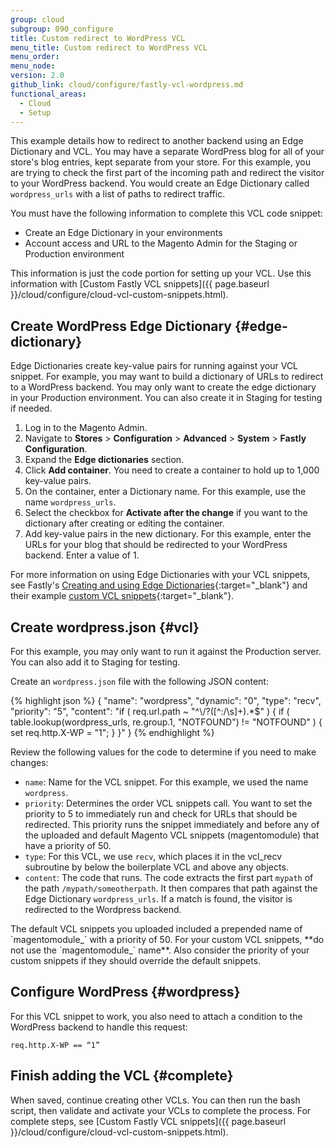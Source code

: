 ```yaml
---
group: cloud
subgroup: 090_configure
title: Custom redirect to WordPress VCL
menu_title: Custom redirect to WordPress VCL
menu_order:
menu_node:
version: 2.0
github_link: cloud/configure/fastly-vcl-wordpress.md
functional_areas:
  - Cloud
  - Setup
---
```


This example details how to redirect to another backend using an Edge Dictionary and VCL. You may have a separate WordPress blog for all of your store's blog entries, kept separate from your store. For this example, you are trying to check the first part of the incoming path and redirect the visitor to your WordPress backend. You would create an Edge Dictionary called `wordpress_urls` with a list of paths to redirect traffic.

You must have the following information to complete this VCL code snippet:

* Create an Edge Dictionary in your environments
* Account access and URL to the Magento Admin for the Staging or Production environment

<div class="bs-callout bs-callout-info" id="info" markdown="1">
This information is just the code portion for setting up your VCL. Use this information with [Custom Fastly VCL snippets]({{ page.baseurl }}/cloud/configure/cloud-vcl-custom-snippets.html).
</div>

## Create WordPress Edge Dictionary {#edge-dictionary}
Edge Dictionaries create key-value pairs for running against your VCL snippet. For example, you may want to build a dictionary of URLs to redirect to a WordPress backend. You may only want to create the edge dictionary in your Production environment. You can also create it in Staging for testing if needed.

1. Log in to the Magento Admin.
2. Navigate to **Stores** > **Configuration** > **Advanced** > **System** > **Fastly Configuration**.
3. Expand the **Edge dictionaries** section.
4. Click **Add container**. You need to create a container to hold up to 1,000 key-value pairs.
5. On the container, enter a Dictionary name. For this example, use the name `wordpress_urls`.
6. Select the checkbox for **Activate after the change** if you want to the dictionary after creating or editing the container.
7. Add key-value pairs in the new dictionary. For this example, enter the URLs for your blog that should be redirected to your WordPress backend. Enter a value of 1.

For more information on using Edge Dictionaries with your VCL snippets, see Fastly's [Creating and using Edge Dictionaries](https://docs.fastly.com/guides/edge-dictionaries/creating-and-using-dictionaries){:target="_blank"} and their example [custom VCL snippets](https://docs.fastly.com/guides/edge-dictionaries/creating-and-using-dictionaries#custom-vcl-examples){:target="_blank"}.

## Create wordpress.json {#vcl}
For this example, you may only want to run it against the Production server. You can also add it to Staging for testing.

Create an `wordpress.json` file with the following JSON content:

{% highlight json %}
{
  "name": "wordpress",
  "dynamic": "0",
  "type": "recv",
  "priority": "5",
  "content": "if ( req.url.path ~ \"^\\/?([^:\/\\s]+).*$\" ) { if ( table.lookup(wordpress_urls, re.group.1, \"NOTFOUND\") != \"NOTFOUND\" ) { set req.http.X-WP = \"1\"; } }"
}
{% endhighlight %}

Review the following values for the code to determine if you need to make changes:

* `name`: Name for the VCL snippet. For this example, we used the name `wordpress`.
* `priority`: Determines the order VCL snippets call. You want to set the priority to 5 to immediately run and check for URLs that should be redirected. This priority runs the snippet immediately and before any of the uploaded and default Magento VCL snippets (magentomodule) that have a priority of 50.
* `type`: For this VCL, we use `recv`, which places it in the vcl_recv subroutine by below the boilerplate VCL and above any objects.
* `content`: The code that runs. The code extracts the first part `mypath` of the path `/mypath/someotherpath`.  It then compares that path against the Edge Dictionary `wordpress_urls`. If a match is found, the visitor is redirected to the Wordpress backend.

<div class="bs-callout bs-callout-info" id="info" markdown="1">
The default VCL snippets you uploaded included a prepended name of `magentomodule_` with a priority of 50. For your custom VCL snippets, **do not use the `magentomodule_` name**. Also consider the priority of your custom snippets if they should override the default snippets.
</div>

## Configure WordPress {#wordpress}
For this VCL snippet to work, you also need to attach a condition to the WordPress backend to handle this request:

	req.http.X-WP == “1”


## Finish adding the VCL {#complete}
When saved, continue creating other VCLs. You can then run the bash script, then validate and activate your VCLs to complete the process. For complete steps, see [Custom Fastly VCL snippets]({{ page.baseurl }}/cloud/configure/cloud-vcl-custom-snippets.html).
